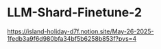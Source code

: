 # LLM-Shard-Finetune-2

https://island-holiday-d7f.notion.site/May-26-2025-1fedb3a9f6d980bfa34bf5b6258b853f?pvs=4
